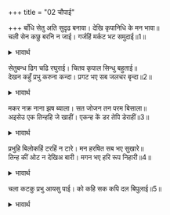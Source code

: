+++
title = "02 चौपाई"

+++
बाँधि सेतु अति सुदृढ बनावा। देखि कृपानिधि के मन भावा॥  
चली सेन कछु बरनि न जाई। गर्जहिं मर्कट भट समुदाई॥1॥  

<details><summary>भावार्थ</summary>

 नल-नील ने सेतु बाँधकर उसे बहुत मजबूत बनाया। देखने पर वह कृपानिधान श्री रामजी के मन को (बहुत ही) अच्छा लगा। सेना चली, जिसका कुछ वर्णन नहीं हो सकता। योद्धा वानरों के समुदाय गरज रहे हैं॥1॥  
</details>

सेतुबन्ध ढिग चढि रघुराई। चितव कृपाल सिन्धु बहुताई॥  
देखन कहुँ प्रभु करुना कन्दा। प्रगट भए सब जलचर बृन्दा॥2॥  

<details><summary>भावार्थ</summary>

 कृपालु श्री रघुनाथजी सेतुबन्ध के तट पर चढकर समुद्र का विस्तार देखने लगे। करुणाकन्द (करुणा के मूल) प्रभु के दर्शन के लिए सब जलचरों के समूह प्रकट हो गए (जल के ऊपर निकल आए)॥2॥  
</details>

मकर नक्र नाना झष ब्याला। सत जोजन तन परम बिसाला॥  
अइसेउ एक तिन्हहि जे खाहीं। एकन्ह कें डर तेपि डेराहीं॥3॥  

<details><summary>भावार्थ</summary>

बहुत तरह के मगर, नाक (घडियाल), मच्छ और सर्प थे, जिनके सौ-सौ योजन के बहुत बडे विशाल शरीर थे। कुछ ऐसे भी जन्तु थे, जो उनको भी खा जाएँ। किसी-किसी के डर से तो वे भी डर रहे थे॥3॥  
</details>

प्रभुहि बिलोकहिं टरहिं न टारे। मन हरषित सब भए सुखारे॥  
तिन्ह कीं ओट न देखिअ बारी। मगन भए हरि रूप निहारी॥4॥  

<details><summary>भावार्थ</summary>

वे सब (वैर-विरोध भूलकर) प्रभु के दर्शन कर रहे हैं, हटाने से भी नहीं हटते। सबके मन हर्षित हैं, सब सुखी हो गए। उनकी आड के कारण जल नहीं दिखाई पडता। वे सब भगवान्‌ का रूप देखकर (आनन्द और प्रेम में) मग्न हो गए॥4॥  
</details>

चला कटकु प्रभु आयसु पाई। को कहि सक कपि दल बिपुलाई॥5॥  

<details><summary>भावार्थ</summary>

 प्रभु श्री रामचन्द्रजी की आज्ञा पाकर सेना चली। वानर सेना की विपुलता (अत्यधिक सङ्ख्या) को कौन कह सकता है?॥5॥  
</details>

<div class="audioEmbed"  caption="AIR-वाचनम्" src="https://archive
.org/download/rAmcharitmAnas-AIR/EPI-303.mp3"></div>

